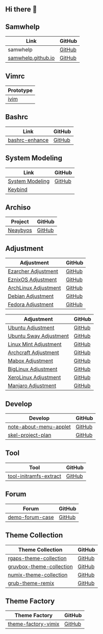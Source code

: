 

## Hi there 👋

<!--
**samwhelp/samwhelp** is a ✨ _special_ ✨ repository because its `README.md` (this file) appears on your GitHub profile.

Here are some ideas to get you started:

- 🔭 I’m currently working on ...
- 🌱 I’m currently learning ...
- 👯 I’m looking to collaborate on ...
- 🤔 I’m looking for help with ...
- 💬 Ask me about ...
- 📫 How to reach me: ...
- 😄 Pronouns: ...
- ⚡ Fun fact: ...
-->


## Samwhelp

| Link | GitHub |
| --- | --- |
| samwhelp | [GitHub](https://github.com/samwhelp/samwhelp) |
| [samwhelp.github.io](https://samwhelp.github.io/book/) | [GitHub](https://github.com/samwhelp/samwhelp.github.io) |


## Vimrc

| Prototype |
| --- |
| [ivim](https://github.com/samwhelp/note-about-vim/tree/gh-pages/_demo/prototype/ivim) |


## Bashrc

| Link | GitHub |
| ---- | ------ |
| [bashrc-enhance](https://samwhelp.github.io/bashrc-enhance/) | [GitHub](https://github.com/samwhelp/bashrc-enhance) |


## System Modeling

| Link | GitHub |
| --- | --- |
| [System Modeling](https://samwhelp.github.io/system-modeling/) | [GitHub](https://github.com/samwhelp/system-modeling/) |
| [Keybind](https://samwhelp.github.io/system-modeling/read/en_us/quick-start) |  |


## Archiso

| Project | GitHub |
| --- | --- |
| [Neaybyos](https://samwhelp.github.io/nearbyos/) | [GitHub](https://github.com/samwhelp/nearbyos) |


## Adjustment

| Adjustment | GitHub |
| --- | --- |
| [Ezarcher Adjustment](https://samwhelp.github.io/ezarcher-adjustment/) | [GitHub](https://github.com/samwhelp/ezarcher-adjustment) |
| [EznixOS Adjustment](https://samwhelp.github.io/eznixos-adjustment/) | [GitHub](https://github.com/samwhelp/eznixos-adjustment) |
| [ArchLinux Adjustment](https://samwhelp.github.io/archlinux-adjustment/) | [GitHub](https://github.com/samwhelp/archlinux-adjustment) |
| [Debian Adjustment](https://samwhelp.github.io/debian-adjustment/) | [GitHub](https://github.com/samwhelp/debian-adjustment) |
| [Fedora Adjustment](https://samwhelp.github.io/fedora-adjustment/) | [GitHub](https://github.com/samwhelp/fedora-adjustment) |


| Adjustment | GitHub |
| --- | --- |
| [Ubuntu Adjustment](https://samwhelp.github.io/ubuntu-adjustment/) | [GitHub](https://github.com/samwhelp/ubuntu-adjustment) |
| [Ubuntu Sway Adjustment](https://samwhelp.github.io/ubuntu-sway-adjustment/) | [GitHub](https://github.com/samwhelp/ubuntu-sway-adjustment) |
| [Linux Mint Adjustment](https://samwhelp.github.io/linuxmint-adjustment/) | [GitHub](https://github.com/samwhelp/linuxmint-adjustment) |
| [Archcraft Adjustment](https://samwhelp.github.io/archcraft-adjustment/) | [GitHub](https://github.com/samwhelp/archcraft-adjustment) |
| [Mabox Adjustment](https://samwhelp.github.io/mabox-adjustment/) | [GitHub](https://github.com/samwhelp/mabox-adjustment) |
| [BigLinux Adjustment](https://samwhelp.github.io/biglinux-adjustment/) | [GitHub](https://github.com/samwhelp/biglinux-adjustment) |
| [XeroLinux Adjustment](https://samwhelp.github.io/xerolinux-adjustment/) | [GitHub](https://github.com/samwhelp/xerolinux-adjustment) |
| [Manjaro Adjustment](https://samwhelp.github.io/manjaro-adjustment/) | [GitHub](https://github.com/samwhelp/manjaro-adjustment) |



## Develop

| Develop | GitHub |
| --- | --- |
| [note-about-menu-applet](https://samwhelp.github.io/note-about-menu-applet/) | [GitHub](https://github.com/samwhelp/note-about-menu-applet) |
| [skel-project-plan](https://samwhelp.github.io/skel-project-plan/) | [GitHub](https://github.com/samwhelp/skel-project-plan) |


## Tool

| Tool | GitHub |
| --- | --- |
| [tool-initramfs-extract](https://samwhelp.github.io/tool-initramfs-extract/) | [GitHub](https://github.com/samwhelp/tool-initramfs-extract) |


## Forum

| Forum | GitHub |
| --- | --- |
| [demo-forum-case](https://samwhelp.github.io/demo-forum-case/) | [GitHub](https://github.com/samwhelp/demo-forum-case) |


## Theme Collection

| Theme Collection | GitHub |
| --- | --- |
| [rgaps-theme-collection](https://samwhelp.github.io/rgaps-theme-collection/) | [GitHub](https://github.com/samwhelp/rgaps-theme-collection) |
| [gruvbox-theme-collection](https://samwhelp.github.io/gruvbox-theme-collection/) | [GitHub](https://github.com/samwhelp/gruvbox-theme-collection) |
| [numix-theme-collection](https://samwhelp.github.io/numix-theme-collection/) | [GitHub](https://github.com/samwhelp/numix-theme-collection) |
| [grub-theme-remix](https://samwhelp.github.io/grub-theme-remix/) | [GitHub](https://github.com/samwhelp/grub-theme-remix) |


## Theme Factory

| Theme Factory | GitHub |
| --- | --- |
| [theme-factory-vimix](https://samwhelp.github.io/theme-factory-vimix/) | [GitHub](https://github.com/samwhelp/theme-factory-vimix) |
